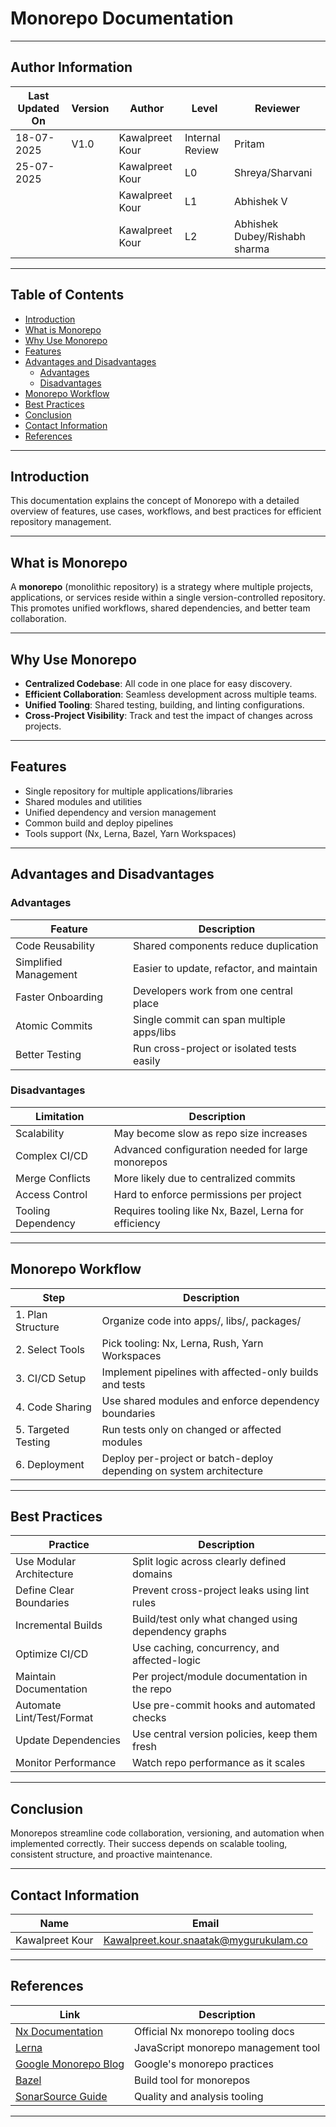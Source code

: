 # Monorepo Documentation



---

## Author Information
| Last Updated On | Version | Author           | Level           | Reviewer               |
|-----------------|---------|------------------|-----------------|------------------------|
| 18-07-2025      | V1.0    | Kawalpreet Kour  | Internal Review | Pritam                 |
| 25-07-2025      |         | Kawalpreet Kour  | L0              | Shreya/Sharvani        |
|                 |         | Kawalpreet Kour  | L1              | Abhishek V             |
|                 |         | Kawalpreet Kour  | L2              | Abhishek Dubey/Rishabh sharma |

---

## Table of Contents

* [Introduction](#introduction)
* [What is Monorepo](#what-is-monorepo)
* [Why Use Monorepo](#why-use-monorepo)
* [Features](#features)
* [Advantages and Disadvantages](#advantages-and-disadvantages)
  * [Advantages](#advantages)
  * [Disadvantages](#disadvantages)
* [Monorepo Workflow](#monorepo-workflow)
* [Best Practices](#best-practices)
* [Conclusion](#conclusion)
* [Contact Information](#contact-information)
* [References](#references)

---

## Introduction

This documentation explains the concept of Monorepo with a detailed overview of features, use cases, workflows, and best practices for efficient repository management.

---

## What is Monorepo

A **monorepo** (monolithic repository) is a strategy where multiple projects, applications, or services reside within a single version-controlled repository. This promotes unified workflows, shared dependencies, and better team collaboration.

---

## Why Use Monorepo

* **Centralized Codebase**: All code in one place for easy discovery.
* **Efficient Collaboration**: Seamless development across multiple teams.
* **Unified Tooling**: Shared testing, building, and linting configurations.
* **Cross-Project Visibility**: Track and test the impact of changes across projects.

---

## Features

* Single repository for multiple applications/libraries
* Shared modules and utilities
* Unified dependency and version management
* Common build and deploy pipelines
* Tools support (Nx, Lerna, Bazel, Yarn Workspaces)

---

## Advantages and Disadvantages

### Advantages

| Feature               | Description                                |
| --------------------- | ------------------------------------------ |
| Code Reusability      | Shared components reduce duplication       |
| Simplified Management | Easier to update, refactor, and maintain   |
| Faster Onboarding     | Developers work from one central place     |
| Atomic Commits        | Single commit can span multiple apps/libs  |
| Better Testing        | Run cross-project or isolated tests easily |

### Disadvantages

| Limitation         | Description                                           |
| ------------------ | ----------------------------------------------------- |
| Scalability        | May become slow as repo size increases                |
| Complex CI/CD      | Advanced configuration needed for large monorepos     |
| Merge Conflicts    | More likely due to centralized commits                |
| Access Control     | Hard to enforce permissions per project               |
| Tooling Dependency | Requires tooling like Nx, Bazel, Lerna for efficiency |

---

## Monorepo Workflow

| Step                | Description                                                         |
| ------------------- | ------------------------------------------------------------------- |
| 1. Plan Structure   | Organize code into apps/, libs/, packages/                          |
| 2. Select Tools     | Pick tooling: Nx, Lerna, Rush, Yarn Workspaces                      |
| 3. CI/CD Setup      | Implement pipelines with affected-only builds and tests             |
| 4. Code Sharing     | Use shared modules and enforce dependency boundaries                |
| 5. Targeted Testing | Run tests only on changed or affected modules                       |
| 6. Deployment       | Deploy per-project or batch-deploy depending on system architecture |




---

## Best Practices

| Practice                  | Description                                          |
| ------------------------- | ---------------------------------------------------- |
| Use Modular Architecture  | Split logic across clearly defined domains           |
| Define Clear Boundaries   | Prevent cross-project leaks using lint rules         |
| Incremental Builds        | Build/test only what changed using dependency graphs |
| Optimize CI/CD            | Use caching, concurrency, and affected-logic         |
| Maintain Documentation    | Per project/module documentation in the repo         |
| Automate Lint/Test/Format | Use pre-commit hooks and automated checks            |
| Update Dependencies       | Use central version policies, keep them fresh        |
| Monitor Performance       | Watch repo performance as it scales                  |

---

## Conclusion

Monorepos streamline code collaboration, versioning, and automation when implemented correctly. Their success depends on scalable tooling, consistent structure, and proactive maintenance.

---

## Contact Information

| Name             | Email                                         |
|------------------|-----------------------------------------------|
| Kawalpreet Kour  | Kawalpreet.kour.snaatak@mygurukulam.co        |

---

## References

| Link                                                                                                       | Description                         |
| ---------------------------------------------------------------------------------------------------------- | ----------------------------------- |
| [Nx Documentation](https://nx.dev)                                                                         | Official Nx monorepo tooling docs   |
| [Lerna](https://lerna.js.org/)                                                                             | JavaScript monorepo management tool |
| [Google Monorepo Blog](https://opensource.googleblog.com/2017/05/why-google-stores-everything-in-one.html) | Google's monorepo practices         |
| [Bazel](https://bazel.build)                                                                               | Build tool for monorepos            |
| [SonarSource Guide](https://www.sonarsource.com)                                                           | Quality and analysis tooling        |

---

